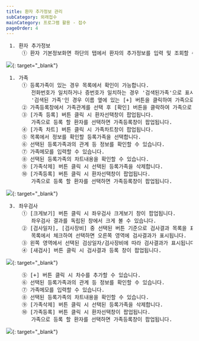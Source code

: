 ```yaml
---
title: 환자 추가정보 관리
subCategory: 외래접수
mainCategory: 프로그램 활용 - 접수
pageOrder: 4
---
```


<pre>
 <t2><bold>1. 환자 추가정보</bold></t2>
     ① 환자 기본정보화면 하단의 탭에서 환자의 추가정보를 입력 및 조회할 수 있습니다.
</pre>
[![](/images/{{page.url}}_1.png)](/images/{{page.url}}_1.png){: target="_blank"}

<pre>
 <t2><bold>1. 가족</bold></t2>
     ① 등록가족이 있는 경우 목록에서 확인이 가능합니다.
        전화번호가 일치하거나 증번호가 일치하는 경우 '검색된가족'으로 표시됩니다.
        '검색된 가족'인 경우 이름 옆에 있는 [+] 버튼을 클릭하여 가족으로 등록 할 수 있습니다.
     ② 가족등록창에서 가족관계를 선택 후 [확인] 버튼을 클락하여 가족으로 등록합니다.
     ③ [가족 등록] 버튼 클릭 시 환자선택창이 팝업됩니다.
        가족으로 등록 할 환자를 선택하면 가족등록창이 팝업됩니다.
     ④ [가족 차트] 버튼 클릭 시 가족차트창이 팝업됩니다.
     ⑤ 목록에서 정보를 확인할 등록가족을 선택합니다.
     ⑥ 선택된 등록가족과의 관계 등 정보를 확인할 수 있습니다.
     ⑦ 가족메모를 입력할 수 있습니다.
     ⑧ 선택된 등록가족의 차트내용을 확인할 수 있습니다.
     ⑨ [가족삭제] 버튼 클릭 시 선택된 등록가족을 삭제합니다.
     ⑩ [가족등록] 버튼 클릭 시 환자선택창이 팝업됩니다.
        가족으로 등록 할 환자를 선택하면 가족등록창이 팝업됩니다. 
</pre>
[![](/images/{{page.url}}_2.png)](/images/{{page.url}}_2.png){: target="_blank"}

<pre>
 <t2><bold>3. 좌우검사</bold></t2>
     ① [크게보기] 버튼 클릭 시 좌우검사 크게보기 창이 팝업됩니다.
        좌우검사 결과를 독립된 창에서 크게 볼 수 있습니다.
     ② [검사일자], [검사장비] 중 선택된 버튼 기준으로 검사결과 목록을 표시합니다. 
        목록에서 체크하여 선택하면 오른쪽 영역에 검사결과가 표시됩니다.
     ③ 왼쪽 영역에서 선택된 검상일자/검사장비에 따라 검사결과가 표시됩니다.
     ④ [새검사] 버튼 클릭 시 검사결과 등록 창이 팝업됩니다.
</pre>
[![](/images/{{page.url}}_2.png)](/images/{{page.url}}_2.png){: target="_blank"}

<pre>
     ⑤ [+] 버튼 클릭 시 차수를 추가할 수 있습니다.
     ⑥ 선택된 등록가족과의 관계 등 정보를 확인할 수 있습니다.
     ⑦ 가족메모를 입력할 수 있습니다.
     ⑧ 선택된 등록가족의 차트내용을 확인할 수 있습니다.
     ⑨ [가족삭제] 버튼 클릭 시 선택된 등록가족을 삭제합니다.
     ⑩ [가족등록] 버튼 클릭 시 환자선택창이 팝업됩니다.
        가족으로 등록 할 환자를 선택하면 가족등록창이 팝업됩니다. 
</pre>
[![](/images/{{page.url}}_2.png)](/images/{{page.url}}_2.png){: target="_blank"}
